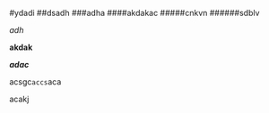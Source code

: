 #ydadi
##dsadh
###adha
####akdakac
#####cnkvn
######sdblv

*adh*

**akdak**

***adac***

acsgc`accs`aca

acakj<br>
